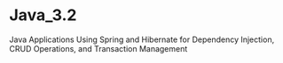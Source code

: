 # Java_3.2
Java Applications Using Spring and Hibernate for Dependency Injection, CRUD Operations, and Transaction Management
